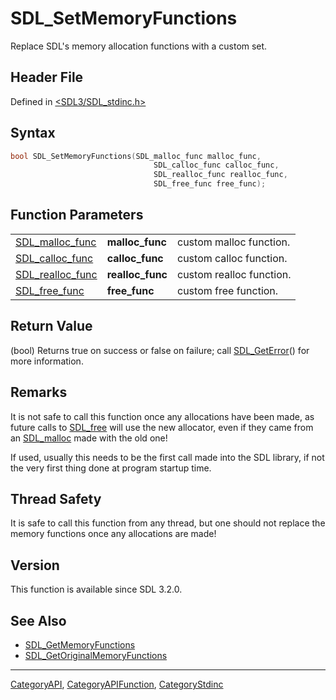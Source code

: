 # SDL_SetMemoryFunctions

Replace SDL's memory allocation functions with a custom set.

## Header File

Defined in [<SDL3/SDL_stdinc.h>](https://github.com/libsdl-org/SDL/blob/main/include/SDL3/SDL_stdinc.h)

## Syntax

```c
bool SDL_SetMemoryFunctions(SDL_malloc_func malloc_func,
                                SDL_calloc_func calloc_func,
                                SDL_realloc_func realloc_func,
                                SDL_free_func free_func);
```

## Function Parameters

|                                      |                  |                          |
| ------------------------------------ | ---------------- | ------------------------ |
| [SDL_malloc_func](SDL_malloc_func)   | **malloc_func**  | custom malloc function.  |
| [SDL_calloc_func](SDL_calloc_func)   | **calloc_func**  | custom calloc function.  |
| [SDL_realloc_func](SDL_realloc_func) | **realloc_func** | custom realloc function. |
| [SDL_free_func](SDL_free_func)       | **free_func**    | custom free function.    |

## Return Value

(bool) Returns true on success or false on failure; call
[SDL_GetError](SDL_GetError)() for more information.

## Remarks

It is not safe to call this function once any allocations have been made,
as future calls to [SDL_free](SDL_free) will use the new allocator, even if
they came from an [SDL_malloc](SDL_malloc) made with the old one!

If used, usually this needs to be the first call made into the SDL library,
if not the very first thing done at program startup time.

## Thread Safety

It is safe to call this function from any thread, but one should not
replace the memory functions once any allocations are made!

## Version

This function is available since SDL 3.2.0.

## See Also

- [SDL_GetMemoryFunctions](SDL_GetMemoryFunctions)
- [SDL_GetOriginalMemoryFunctions](SDL_GetOriginalMemoryFunctions)

----
[CategoryAPI](CategoryAPI), [CategoryAPIFunction](CategoryAPIFunction), [CategoryStdinc](CategoryStdinc)


